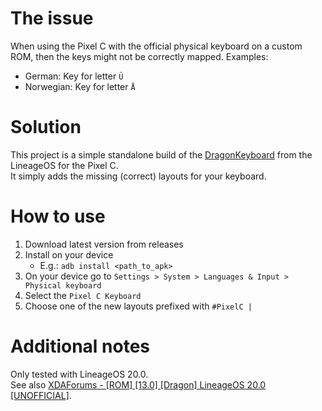 # The issue

When using the Pixel C with the official physical keyboard on a custom ROM, then the keys might not be correctly mapped.
Examples:
  * German: Key for letter `Ü`
  * Norwegian: Key for letter `Å`

# Solution

This project is a simple standalone build of the [DragonKeyboard](https://github.com/LineageOS/android_device_google_dragon) from the LineageOS for the Pixel C.\
It simply adds the missing (correct) layouts for your keyboard.

# How to use

1. Download latest version from releases
2. Install on your device
    * E.g.: `adb install <path_to_apk>`
3. On your device go to `Settings > System > Languages & Input > Physical keyboard`
4. Select the `Pixel C Keyboard`
6. Choose one of the new layouts prefixed with `#PixelC | `

# Additional notes

Only tested with LineageOS 20.0.\
See also [XDAForums - [ROM] [13.0] [Dragon] LineageOS 20.0 [UNOFFICIAL]](https://xdaforums.com/t/rom-13-0-dragon-lineageos-20-0-unofficial.4540725/).

